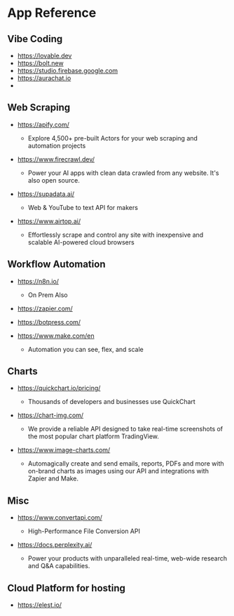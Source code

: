 # App Reference

## Vibe Coding
  - https://lovable.dev
  - https://bolt.new
  - https://studio.firebase.google.com
  - https://aurachat.io
  - 
## Web Scraping

- https://apify.com/
  - Explore 4,500+ pre-built Actors for your web scraping and automation projects

- https://www.firecrawl.dev/
  - Power your AI apps with clean data crawled from any website. It's also open source.

- https://supadata.ai/
  - Web & YouTube to text API for makers
  
- https://www.airtop.ai/
  - Effortlessly scrape and control any site with inexpensive and scalable AI-powered cloud browsers

## Workflow Automation

- https://n8n.io/
  - On Prem Also 
    
- https://zapier.com/
  
- https://botpress.com/

- https://www.make.com/en
  - Automation you can see, flex, and scale

## Charts

- https://quickchart.io/pricing/
  - Thousands of developers and businesses use QuickChart
 
- https://chart-img.com/
  - We provide a reliable API designed to take real-time screenshots of the most popular chart platform TradingView.
    
- https://www.image-charts.com/
  - Automagically create and send emails, reports, PDFs and more with on-brand charts as images using our API and integrations with Zapier and Make.
 
## Misc

- https://www.convertapi.com/
  - High-Performance File Conversion API

- https://docs.perplexity.ai/
  - Power your products with unparalleled real-time, web-wide research and Q&A capabilities.
 
## Cloud Platform for hosting
 - https://elest.io/
